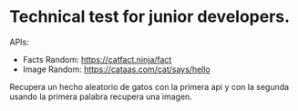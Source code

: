 # Technical test for junior developers.

APIs:

- Facts Random: https://catfact.ninja/fact
- Image Random: https://cataas.com/cat/says/hello

Recupera un hecho aleatorio de gatos con la primera api y con la segunda usando la primera palabra recupera una imagen.